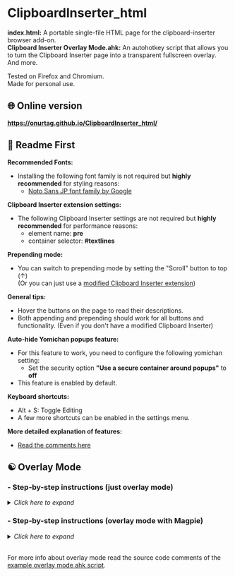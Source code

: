 # ClipboardInserter_html

**index.html:** A portable single-file HTML page for the clipboard-inserter browser add-on.   
**Clipboard Inserter Overlay Mode.ahk:** An autohotkey script that allows you to turn the Clipboard Inserter page into a transparent fullscreen overlay. And more.  

Tested on Firefox and Chromium.  
Made for personal use.  

## 🌐 Online version  
**https://onurtag.github.io/ClipboardInserter_html/**  

## 📝 Readme First  
**Recommended Fonts:**  
- Installing the following font family is not required but **highly recommended** for styling reasons:  
  - [Noto Sans JP font family by Google](https://fonts.google.com/specimen/Noto+Sans+JP)

**Clipboard Inserter extension settings:**  
- The following Clipboard Inserter settings are not required but **highly recommended** for performance reasons:  
  - element name: **pre**  
  - container selector: **#textlines**  

**Prepending mode:**  
- You can switch to prepending mode by setting the "Scroll" button to top (↑)  
(Or you can just use a [modified Clipboard Inserter extension](https://github.com/Onurtag/clipboard-inserter))  

**General tips:**  
- Hover the buttons on the page to read their descriptions.  
- Both appending and prepending should work for all buttons and functionality. (Even if you don't have a modified Clipboard Inserter)  

**Auto-hide Yomichan popups feature:**  
- For this feature to work, you need to configure the following yomichan setting:  
  - Set the security option **"Use a secure container around popups"** to **off**  
- This feature is enabled by default.  

**Keyboard shortcuts:**  
- Alt + S: Toggle Editing  
- A few more shortcuts can be enabled in the settings menu.  

**More detailed explanation of features:**  
- [Read the comments here](https://github.com/Onurtag/ClipboardInserter_html/blob/master/index.html#L11)  

## ☯️ Overlay Mode  

### - **Step-by-step instructions (just overlay mode)**  
<details>
<summary>
<i>Click here to expand</i>
</summary>

**Prerequisite:**  
Start the clipboard inserter page in popup mode using one of these methods:
- *Method 1: Autohotkey script*  
  1. Open ```"Clipboard Inserter Overlay Mode.ahk"``` with your text or code editor.  
  2. Scroll down to the block that starts with ```"customStart1:"```
     - Comment the MsgBox line by adding a ```;``` in front of it
     - Uncomment ONE of the run lines (by removing the ```;``` ) and modify those two paths (browser exe path and clipboard inserter html path) for your setup.  
  3. Now you can right click the tray icon of the ahk script and start the clipboard inserter page in popup mode.  
- *Method 2: Popup extension*  
  1. Install one of these extensions: [Firefox](https://addons.mozilla.org/en-US/firefox/addon/popup/), [Chrome](https://chrome.google.com/webstore/detail/separate-window/cbgkkbaghihhnaeabfcmmglhnfkfnpon) (or any other popup extension)  
  2. Open ```index.html``` or the [online page](https://onurtag.github.io/ClipboardInserter_html/) and turn it into a popup.  

**Instructions:**  
**1.** Clone the repo or download and extract it to a folder.  
**2.** Install Autohotkey.  
**4.** On the popup clipboard inserter page:  
  - Set auto scroll to top (↑)  
  - Enable overlay mode hotkey in the settings menu  

**5.** Run the ahk script ```"Clipboard Inserter Overlay Mode.ahk"``` if you haven't already.  
**6.** While the clipboard inserter page is active, press the following keys:  
   - ```Ctrl + Alt + 8``` (enables always on Top)  
   - ```Ctrl + Alt + 9``` (enables transparency)  
   - ```Ctrl + Alt + 0``` (or '}' key) (enables overlay mode)  
   - ```F11``` (makes the window fullscreen)  

**7.** Done.  
If you have done everything correctly, you should now have a transparent Clipboard Inserter overlay.  
You can hover each button to read its description.  
Toggle the ```Text Visibility``` button if you want to hide the text until you need it. You can hover the same button to temporarily show the text until a new line is added.  

</details>

### - **Step-by-step instructions (overlay mode with Magpie)**  
<details>
<summary>
<i>Click here to expand</i>
</summary>

**Problems with this setup:**  
- You will be seeing two cursors. A bigger cursor for the game and a regular cursor for the overlay.  
- Your mouse is not confined to the window which means that you can accidently click a window outside the game window.  
You can use TSolidBackground (google it) to block this if you want (don't change the Alt+T keybind)  

**Prerequisite:**  
Start the clipboard inserter page in popup mode using one of these methods:
- *Method 1: Autohotkey script*  
  1. Open ```"Clipboard Inserter Overlay Mode.ahk"``` with your text or code editor.  
  2. Scroll down to the block that starts with ```"customStart1:"```
     - Comment the MsgBox line by adding a ```;``` in front of it
     - Uncomment ONE of the run lines (by removing the ```;``` ) and modify those two paths (browser exe path and clipboard inserter html path) for your setup.  
  3. Now you can right click the tray icon of the ahk script and start the clipboard inserter page in popup mode.  
- *Method 2: Popup extension*  
  1. Install one of these extensions: [Firefox](https://addons.mozilla.org/en-US/firefox/addon/popup/), [Chrome](https://chrome.google.com/webstore/detail/separate-window/cbgkkbaghihhnaeabfcmmglhnfkfnpon) (or any other popup extension)  
  2. Open ```index.html``` or the [online page](https://onurtag.github.io/ClipboardInserter_html/) and turn it into a popup.  

**Instructions:**  
**1.** Clone the repo or download and extract it to a folder.  
**2.** Install Autohotkey and download Magpie.  
**4.** On the popup clipboard inserter page:  
  - Set auto scroll to top (↑)  
  - Enable overlay mode hotkey in the settings menu  

**5.** Setup Magpie for overlay mode (instructions are for Magpie v0.8.1):  
  - Copy Magpie to another folder and use the new folder if you want to keep your old settings and use Magpie normally.  
  - Change the magpie zoom ```"Hotkey"``` from F11 to something else (or don't)  
  - Settings > Application tab: Enable ```"Restore fullscreen when source window regains focus"```  
  - Settings > Zoom tab: Disable ```"Adjust cursor speed while zoomed"``` and ```"Confine the cursor in 3D games"```  
  - Settings > Zoom tab: Set ```"Zoom factor of the cursor"``` to ```"1.25x"``` and ```"Interpolation mode"``` to ```"bilinear"```  
  - Settings > Advanced tab: Enable ```"Show debugging options"``` and enable ```"Breakpoint mode"```  

**6.** Open ```"Clipboard Inserter Overlay Mode.ahk"``` with your text or code editor.  
  - Under ```"Window Hooker Options"``` replace ```"GAME TITLE"``` with the window title of your game.  

**8.** Run the ahk script ```"Clipboard Inserter Overlay Mode.ahk"``` or restart it.  
**9.** While the clipboard inserter page is active, press the following keys:  
   - ```Ctrl + Alt + 8``` (enables always on Top)  
   - ```Ctrl + Alt + 9``` (enables transparency)  
   - ```Ctrl + Alt + 0``` (or '}' key) (enables overlay mode)  
   - ```F11``` (makes the window fullscreen)  

**10.** Right click the tray icon of the ahk script and click ```"Show Hooker Menu"``` and then click ```"Start Hook"```.  
**11.** Use your Magpie hotkey to zoom your game.  

**12.** Done.  
If you have done everything correctly, you should now have a transparent Clipboard Inserter overlay on top of Magpie.  
You can interact with the overlay and use Alt + Tab to switch to another window and back.  
You can hover each button to read its description.  
Toggle the ```Text Visibility``` button if you want to hide the text until you need it. You can hover the same button to temporarily show the text until a new line is added.  

</details>

<br>

For more info about overlay mode read the source code comments of the [example overlay mode ahk script](https://github.com/Onurtag/ClipboardInserter_html/blob/master/Clipboard%20Inserter%20Overlay%20Mode.ahk).  

